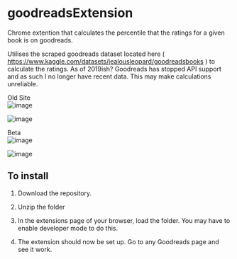 # goodreadsExtension




 Chrome extention that calculates the percentile that the ratings for a given book is on goodreads.

Utilises the scraped goodreads dataset located here ( https://www.kaggle.com/datasets/jealousleopard/goodreadsbooks ) to calculate the ratings. As of 2019ish? Goodreads has stopped API support and as such I no longer have recent data. This may make calculations unreliable.




Old Site  
![image](https://user-images.githubusercontent.com/99901262/169924255-79d40a8a-d134-443c-8c63-4fbc011f64c7.png)  


![image](https://user-images.githubusercontent.com/99901262/169924330-592fba64-0757-4356-9862-d719fa992f7f.png)

Beta   
![image](https://user-images.githubusercontent.com/99901262/170922447-67a41a01-3d43-4f66-8f0e-5ac9f9e5461a.png)

![image](https://user-images.githubusercontent.com/99901262/170922394-283b2597-9560-4452-a8d0-25a97a0cafd9.png)


##  To install

1. Download the repository.


2. Unzip the folder


3. In the extensions page of your browser, load the folder. You may have to enable developer mode to do this.


4. The extension should now be set up. Go to any Goodreads page and see it work.  
